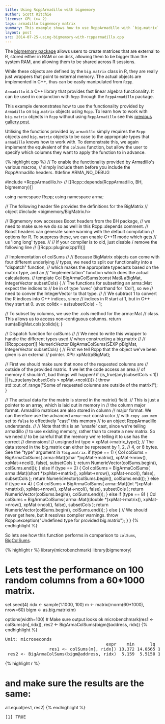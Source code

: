 ```yaml
---
title: Using RcppArmadillo with bigmemory
author: Scott Ritchie
license: GPL (>= 2)
tags: armadillo bigmemory matrix
summary: This example shows how to use RcppArmadillo with `big.matrix` objects from the `bigmemory` package.
layout: post
src: 2014-07-25-using-bigmemory-with-rcpparmadillo.cpp
---
```

The [bigmemory package](www.bigmemory.org) allows users to create
matrices that are external to R, stored either in RAM or on disk,
allowing them to be bigger than the system RAM, and allowing them to
be shared across R sessions.

While these objects are defined by the `big.matrix` class in R, they
are really just wrappers that point to external memory. The actual
objects are implemented in C++, thus can be easily manipulated from
`Rcpp`.

`Armadillo` is a C++ library that provides fast linear algebra
functionality. It can be used in conjunction with `Rcpp` through
the `RcppArmadillo` package.

This example demonstrates how to use the functionality provided by
`Armadillo` on `big.matrix` objects using `Rcpp`. To learn how to
work with `big.matrix` objects in `Rcpp` without using `RcppArmadillo`
see this [previous gallery post](https://gallery.rcpp.org/articles/using-bigmemory-with-rcpp/).

Utilising the functions provided by `armadillo` simply requires the
`Rcpp` objects and `big.matrix` objects to be case to the appropriate
types that `armadillo` knows how to work with. To demonstrate this,
we again implement the equivalent of the `colSums` function, but allow
the user to specify which columns they want to apply the function to
in advance.


{% highlight cpp %}
// To enable the functionality provided by Armadillo's various macros,
// simply include them before you include the RcppArmadillo headers.
#define ARMA_NO_DEBUG

#include <RcppArmadillo.h>
// [[Rcpp::depends(RcppArmadillo, BH, bigmemory)]]

using namespace Rcpp;
using namespace arma;

// The following header file provides the definitions for the BigMatrix
// object
#include <bigmemory/BigMatrix.h>

// Bigmemory now accesses Boost headers from the BH package,
// we need to make sure we do so as well in this Rcpp::depends comment.
// Boost headers can generate some warning with the default compilation
// options for R.  To suppress these, we can enable C++11 mode which gets
// us 'long long' types.
//
// If your compiler is to old, just disable / remove the following line
// [[Rcpp::plugins(cpp11)]]


// Implementation of colSums
//
// Because BigMatrix objects can come with four different underlying
// types, we need to split our functionality into a "dispatch" function,
// which makes the appropriate typecasts based on the matrix type, and an
// "implementation" function which does the actual calculations.
//
template <typename T>
Col<T> BigArmaColSums(const Mat<T>& aBigMat, IntegerVector subsetCols) {
  // The functions for subsetting an arma::Mat expect the indices to
  // be in of type 'uvec' (shorthand for 'Col<unsigned int>'), so we
  // need to conver the IntegerVector to that type.
  //
  // We subtract 1 to convert the R indices into C++ indices, since
  // indices in R start at 1, but in C++ they start at 0.
  uvec colidx = as<uvec>(subsetCols) - 1;

  // To subset by columns, we use the .cols method for the arma::Mat
  // class. This allows us to access non-contiguous columns.
  return sum(aBigMat.cols(colidx));
}

// Dispatch function for colSums
//
// We need to write this wrapper to handle the different types used
// when constructing a big.matrix
//
// [[Rcpp::export]]
NumericVector BigArmaColSums(SEXP pBigMat, IntegerVector subsetCols) {
  // First we tell Rcpp that the object we've been given is an external
  // pointer.
  XPtr<BigMatrix> xpMat(pBigMat);

  // First we should make sure that none of the requested columns are
  // outside of the provided matrix. If we let the code access an area
  // of memory it shouldn't, bad things will happen!
  if (is_true(any(subsetCols < 1)) ||
      is_true(any(subsetCols > xpMat->ncol()))) {
    throw std::out_of_range("Some of requested columns are outside of the matrix!");
  }

  // The actual data for the matrix is stored in the matrix() field.
  // This is just a pointer to an array, which is laid out in memory in
  // the column major format. Armadillo matrices are also stored in column
  // major format. We can therefore use the advanced `arma::mat` constructor
  // with `copy_aux_mem` set to `false` to effectively "cast" this memory
  // to an object RcppArmadillo understands.
  //
  // Note that this is an 'unsafe' cast, since we're telling armadillo
  // to use existing memory, rather than to create a new matrix. So we need
  // to be careful that the memory we're telling it to use has the correct
  // dimensions!
  //
  unsigned int type = xpMat->matrix_type();
  // The data stored in the big.matrix can either be represent by 1, 2,
  // 4, or 8 bytes. See the "type" argument in `?big.matrix`.
  if (type == 1) {
    Col<char> colSums = BigArmaColSums(
      arma::Mat<char>((char *)xpMat->matrix(), xpMat->nrow(), xpMat->ncol(), false),
      subsetCols
    );
    return NumericVector(colSums.begin(), colSums.end());
  } else if (type == 2) {
    Col<short> colSums = BigArmaColSums(
      arma::Mat<short>((short *)xpMat->matrix(), xpMat->nrow(), xpMat->ncol(), false),
      subsetCols
    );
    return NumericVector(colSums.begin(), colSums.end());
  } else if (type == 4) {
    Col<int> colSums = BigArmaColSums(
      arma::Mat<int>((int *)xpMat->matrix(), xpMat->nrow(), xpMat->ncol(), false),
      subsetCols
    );
    return NumericVector(colSums.begin(), colSums.end());
  } else if (type == 8) {
    Col<double> colSums = BigArmaColSums(
      arma::Mat<double>((double *)xpMat->matrix(), xpMat->nrow(), xpMat->ncol(), false),
      subsetCols
    );
    return NumericVector(colSums.begin(), colSums.end());
  } else {
    // We should never get here, but it resolves compiler warnings.
    throw Rcpp::exception("Undefined type for provided big.matrix");
  }
}
{% endhighlight %}

So lets see how this function performs in comparison to `colSums`,
[BigColSums](https://gallery.rcpp.org/articles/using-bigmemory-with-rcpp/).

{% highlight r %}
library(microbenchmark)
library(bigmemory)
# Lets test the performance on 100 random columns from a 60*1000 matrix.
set.seed(4)
ridx <- sample(1:1000, 100)
m <- matrix(rnorm(60*1000), nrow=60)
bigm <- as.big.matrix(m)

options(width=100) # Make sure output looks ok
microbenchmark(res1 <- colSums(m[,ridx]), res2 <- BigArmaColSums(bigm@address, ridx))
{% endhighlight %}



<pre class="output">
Unit: microseconds
                                       expr    min      lq    mean  median      uq    max neval
                 res1 &lt;- colSums(m[, ridx]) 13.372 14.0565 19.1906 14.3985 25.6325 43.795   100
 res2 &lt;- BigArmaColSums(bigm@address, ridx)  5.159  5.5150 11.4413  7.3200 17.9555 33.930   100
</pre>



{% highlight r %}
# and make sure the results are the same:
all.equal(res1, res2)
{% endhighlight %}



<pre class="output">
[1] TRUE
</pre>
